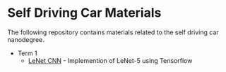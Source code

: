 # Self Driving Car Materials
The following repository contains materials related to the self driving car nanodegree. 

- Term 1
    * [LeNet CNN](/term1/lenet_lab/LeNet-Lab.ipynb) - Implemention of LeNet-5 using Tensorflow
